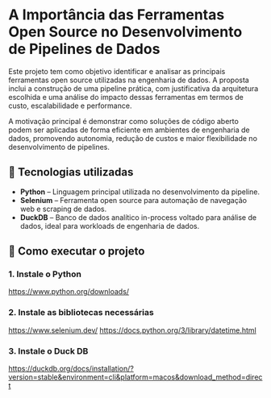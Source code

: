 # A Importância das Ferramentas Open Source no Desenvolvimento de Pipelines de Dados

Este projeto tem como objetivo identificar e analisar as principais ferramentas open source utilizadas na engenharia de dados. A proposta inclui a construção de uma pipeline prática, com justificativa da arquitetura escolhida e uma análise do impacto dessas ferramentas em termos de custo, escalabilidade e performance.

A motivação principal é demonstrar como soluções de código aberto podem ser aplicadas de forma eficiente em ambientes de engenharia de dados, promovendo autonomia, redução de custos e maior flexibilidade no desenvolvimento de pipelines.

## 🔧 Tecnologias utilizadas

- **Python** – Linguagem principal utilizada no desenvolvimento da pipeline.
- **Selenium** – Ferramenta open source para automação de navegação web e scraping de dados.
- **DuckDB** – Banco de dados analítico in-process voltado para análise de dados, ideal para workloads de engenharia de dados.

## 🚀 Como executar o projeto

### 1. Instale o Python

https://www.python.org/downloads/

### 2. Instale as bibliotecas necessárias

https://www.selenium.dev/
https://docs.python.org/3/library/datetime.html

### 3. Instale o Duck DB

https://duckdb.org/docs/installation/?version=stable&environment=cli&platform=macos&download_method=direct
